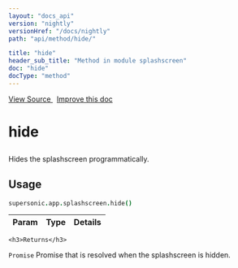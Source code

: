 ```yaml
---
layout: "docs_api"
version: "nightly"
versionHref: "/docs/nightly"
path: "api/method/hide/"

title: "hide"
header_sub_title: "Method in module splashscreen"
doc: "hide"
docType: "method"
---
```


<div class="improve-docs">
  <a href='http://github.com/driftyco/ionic/tree/master/dist/supersonic.js#L8630'>
    View Source
  </a>
  &nbsp;
  <a href='http://github.com/driftyco/ionic/edit/master/dist/supersonic.js#L8630'>
    Improve this doc
  </a>
</div>




<h1 class="api-title">

  hide



</h1>





Hides the splashscreen programmatically.









## Usage
```coffeescript
supersonic.app.splashscreen.hide()
```


  
    

    
<table class="table" style="margin:0;">
  <thead>
    <tr>
      <th>Param</th>
      <th>Type</th>
      <th>Details</th>
    </tr>
  </thead>
  <tbody>
    
  </tbody>
</table>

    

    <h3>Returns</h3>

  <code>Promise</code> Promise that is resolved when the splashscreen is hidden.


  
  
  







  






